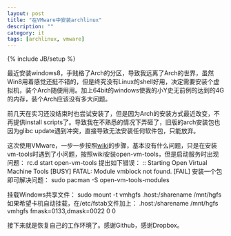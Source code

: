 ```yaml
---
layout: post
title: "在VMware中安装archlinux"
description: ""
category: it
tags: [archlinux, vmware]
---
```

{% include JB/setup %}

最近安装windows8，手贱格了Arch的分区，导致我远离了Arch的世界，虽然Win8用着感觉还挺不错的，但是终究没有Linux的shell好用，决定需要安装个虚拟机，装个Arch随便用用。加上64bit的windows使我的小Y史无前例的达到的4G的内存，装个Arch应该没有多大问题。

前几天在实习还没结束时也尝试安装了，但是因为Arch的安装方式最近改变，不再提供install scripts了。导致我在不熟悉的情况下弄砸了，旧版的arch安装包也因为glibc update遇到冲突，直接导致无法安装任何软件包，只能放弃。

这次使用VMware，一步一步按照[wiki](https://wiki.archlinux.org/index.php/Installing_Arch_Linux_in_VMware)的步骤，基本没有什么问题，只是在安装vm-tools时遇到了小问题，按照wiki安装open-vm-tools，但是启动服务时出现问题：
    rc.d start open-vm-tools
提出如下错误：
    :: Starting Open Virtual Machine Tools                      [BUSY]
	FATAL: Module vmblock not found.							[FAIL]
安装一个包即可解决问题：
	sudo pacman -S open-vm-tools-modules

挂载Windows共享文件：
    sudo mount -t vmhgfs .host:/sharename /mnt/hgfs
如果希望卡机自动挂载，在/etc/fstab文件加上：
    .host:/sharename	/mnt/hgfs vmhgfs fmask=0133,dmask=0022 0 0

接下来就是恢复自己的工作环境了。感谢Github，感谢Dropbox。


